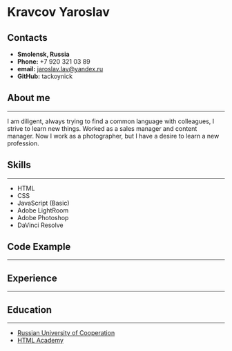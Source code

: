 # Kravcov Yaroslav

## Contacts
* **Smolensk, Russia**
* **Phone:** +7 920 321 03 89
* **email:** jaroslav.lav@yandex.ru
* **GitHub:** tackoynick

## About me
---

I am diligent, always trying to find a common language with colleagues, I strive to learn new things. Worked as a sales manager and content manager. Now I work as a photographer, but I have a desire to learn a new profession.

## Skills
---

* HTML
* CSS
* JavaScript (Basic)
* Adobe LightRoom 
* Adobe Photoshop
* DaVinci Resolve

## Code Example
---

## Experience
---

## Education
---
* [Russian University of Cooperation](https://smolensk.ruc.su)
* [HTML Academy](https://www.htmlacademy.ru/)


